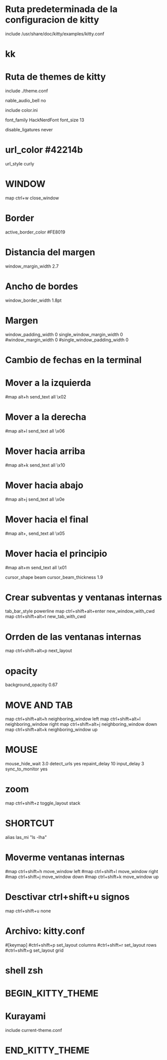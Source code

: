 # Ruta predeterminada de la configuracion de kitty
include /usr/share/doc/kitty/examples/kitty.conf

# kk

# Ruta de themes de kitty
include ./theme.conf

nable_audio_bell no

include color.ini

font_family      HackNerdFont
font_size 13

disable_ligatures never
# url_color #42214b

url_style curly

# WINDOW
map ctrl+w close_window


# Border
active_border_color #FE8019
# Distancia del margen
window_margin_width 2.7
# Ancho de bordes
window_border_width 1.8pt
# Margen
window_padding_width 0
single_window_margin_width 0
#window_margin_width 0
#single_window_padding_width 0





# Cambio de fechas en la terminal
# Mover a la izquierda
#map alt+h send_text all \x02
# Mover a la derecha
#map alt+l send_text all \x06
# Mover hacia arriba
#map alt+k send_text all \x10
# Mover hacia abajo
#map alt+j send_text all \x0e
# Mover hacia el final
#map alt+, send_text all \x05
# Mover hacia el principio
#map alt+m send_text all \x01


cursor_shape beam
cursor_beam_thickness 1.9

# Crear subventas y ventanas internas
tab_bar_style powerline
map ctrl+shift+alt+enter new_window_with_cwd
map ctrl+shift+alt+t new_tab_with_cwd
# Orrden de las ventanas internas
map ctrl+shift+alt+p next_layout


# opacity
background_opacity 0.67

# MOVE AND TAB
map ctrl+shift+alt+h neighboring_window left
map ctrl+shift+alt+l neighboring_window right
map ctrl+shift+alt+j neighboring_window down
map ctrl+shift+alt+k neighboring_window up

# MOUSE
mouse_hide_wait 3.0
detect_urls yes
repaint_delay 10
input_delay 3
sync_to_monitor yes

# zoom
map ctrl+shift+z toggle_layout stack

# SHORTCUT
alias las_mi "ls -lha"

# Moverme ventanas internas
#map ctrl+shift+h move_window left
#map ctrl+shift+l move_window right
#map ctrl+shift+j move_window down
#map ctrl+shift+k move_window up

# Desctivar ctrl+shift+u signos
map ctrl+shift+u none

# Archivo: kitty.conf
#[keymap]
#ctrl+shift+p set_layout columns
#ctrl+shift+r set_layout rows
#ctrl+shift+g set_layout grid


# shell zsh 

# BEGIN_KITTY_THEME
# Kurayami
include current-theme.conf
# END_KITTY_THEME
